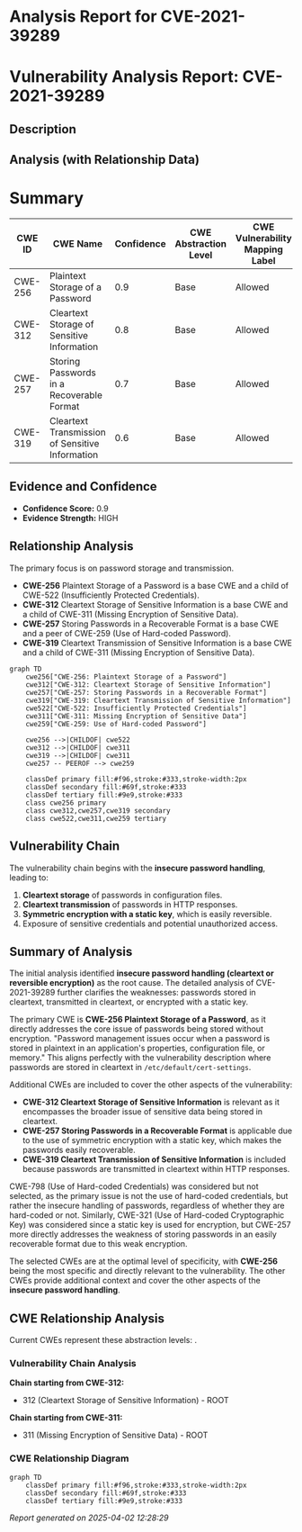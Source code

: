 # Analysis Report for CVE-2021-39289

# Vulnerability Analysis Report: CVE-2021-39289

## Description



## Analysis (with Relationship Data)

# Summary
| CWE ID | CWE Name | Confidence | CWE Abstraction Level | CWE Vulnerability Mapping Label | CWE-Vulnerability Mapping Notes |
|---|---|---|---|---|---|
| CWE-256 | Plaintext Storage of a Password | 0.9 | Base | Allowed | Primary CWE |
| CWE-312 | Cleartext Storage of Sensitive Information | 0.8 | Base | Allowed | Secondary CWE |
| CWE-257 | Storing Passwords in a Recoverable Format | 0.7 | Base | Allowed | Secondary CWE |
| CWE-319 | Cleartext Transmission of Sensitive Information | 0.6 | Base | Allowed | Secondary CWE |

## Evidence and Confidence

*   **Confidence Score:** 0.9
*   **Evidence Strength:** HIGH

## Relationship Analysis
The primary focus is on password storage and transmission.
  - **CWE-256** Plaintext Storage of a Password is a base CWE and a child of CWE-522 (Insufficiently Protected Credentials).
  - **CWE-312** Cleartext Storage of Sensitive Information is a base CWE and a child of CWE-311 (Missing Encryption of Sensitive Data).
  - **CWE-257** Storing Passwords in a Recoverable Format is a base CWE and a peer of CWE-259 (Use of Hard-coded Password).
  - **CWE-319** Cleartext Transmission of Sensitive Information is a base CWE and a child of CWE-311 (Missing Encryption of Sensitive Data).

```mermaid
graph TD
    cwe256["CWE-256: Plaintext Storage of a Password"]
    cwe312["CWE-312: Cleartext Storage of Sensitive Information"]
    cwe257["CWE-257: Storing Passwords in a Recoverable Format"]
    cwe319["CWE-319: Cleartext Transmission of Sensitive Information"]
    cwe522["CWE-522: Insufficiently Protected Credentials"]
    cwe311["CWE-311: Missing Encryption of Sensitive Data"]
    cwe259["CWE-259: Use of Hard-coded Password"]

    cwe256 -->|CHILDOF| cwe522
    cwe312 -->|CHILDOF| cwe311
    cwe319 -->|CHILDOF| cwe311
    cwe257 -- PEEROF --> cwe259
    
    classDef primary fill:#f96,stroke:#333,stroke-width:2px
    classDef secondary fill:#69f,stroke:#333
    classDef tertiary fill:#9e9,stroke:#333
    class cwe256 primary
    class cwe312,cwe257,cwe319 secondary
    class cwe522,cwe311,cwe259 tertiary
```

## Vulnerability Chain
The vulnerability chain begins with the **insecure password handling**, leading to:
  1.  **Cleartext storage** of passwords in configuration files.
  2.  **Cleartext transmission** of passwords in HTTP responses.
  3.  **Symmetric encryption with a static key**, which is easily reversible.
  4.  Exposure of sensitive credentials and potential unauthorized access.

## Summary of Analysis
The initial analysis identified **insecure password handling (cleartext or reversible encryption)** as the root cause. The detailed analysis of CVE-2021-39289 further clarifies the weaknesses: passwords stored in cleartext, transmitted in cleartext, or encrypted with a static key.

The primary CWE is **CWE-256 Plaintext Storage of a Password**, as it directly addresses the core issue of passwords being stored without encryption. "Password management issues occur when a password is stored in plaintext in an application's properties, configuration file, or memory." This aligns perfectly with the vulnerability description where passwords are stored in cleartext in `/etc/default/cert-settings`.

Additional CWEs are included to cover the other aspects of the vulnerability:
  - **CWE-312 Cleartext Storage of Sensitive Information** is relevant as it encompasses the broader issue of sensitive data being stored in cleartext.
  - **CWE-257 Storing Passwords in a Recoverable Format** is applicable due to the use of symmetric encryption with a static key, which makes the passwords easily recoverable.
  - **CWE-319 Cleartext Transmission of Sensitive Information** is included because passwords are transmitted in cleartext within HTTP responses.

CWE-798 (Use of Hard-coded Credentials) was considered but not selected, as the primary issue is not the use of hard-coded credentials, but rather the insecure handling of passwords, regardless of whether they are hard-coded or not. Similarly, CWE-321 (Use of Hard-coded Cryptographic Key) was considered since a static key is used for encryption, but CWE-257 more directly addresses the weakness of storing passwords in an easily recoverable format due to this weak encryption.

The selected CWEs are at the optimal level of specificity, with **CWE-256** being the most specific and directly relevant to the vulnerability. The other CWEs provide additional context and cover the other aspects of the **insecure password handling**.


## CWE Relationship Analysis

Current CWEs represent these abstraction levels: .


### Vulnerability Chain Analysis

**Chain starting from CWE-312:**
- 312 (Cleartext Storage of Sensitive Information) - ROOT


**Chain starting from CWE-311:**
- 311 (Missing Encryption of Sensitive Data) - ROOT



### CWE Relationship Diagram

```mermaid
graph TD
    classDef primary fill:#f96,stroke:#333,stroke-width:2px
    classDef secondary fill:#69f,stroke:#333
    classDef tertiary fill:#9e9,stroke:#333
```



*Report generated on 2025-04-02 12:28:29*
